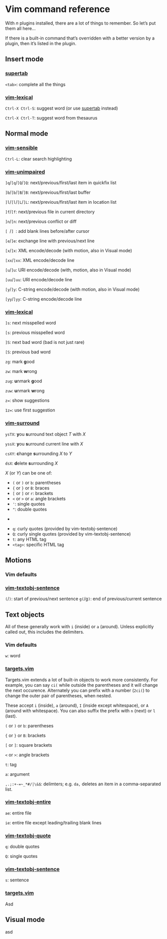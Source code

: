 # Vim command reference

With *n* plugins installed, there are a lot of things to remember. So let’s put
them all here…

If there is a built-in command that’s overridden with a better version by
a plugin, then it’s listed in the plugin.

## Insert mode

### [supertab][]

`<tab>`: complete all the things

### [vim-lexical][]

`Ctrl-X Ctrl-S`: suggest word (or use [supertab][] instead)

`Ctrl-X Ctrl-T`: suggest word from thesaurus

## Normal mode

### [vim-sensible][]

`Ctrl-L`: clear search highlighting

### [vim-unimpaired][]

`]q`/`[q`/`[Q`/`]Q`: next/previous/first/last item in quickfix list

`]b`/`[b`/`[B`/`]B`: next/previous/first/last buffer

`]l`/`[l`/`[L`/`]L`: next/previous/first/last item in location list

`]f`/`[f`: next/previous file in current directory

`]n`/`[n`: next/previous conflict or diff

`[ `/`] `: add blank lines before/after cursor

`[e`/`]e`: exchange line with previous/next line

`[x`/`]x`: XML encode/decode (with motion, also in Visual mode)

`[xx`/`]xx`: XML encode/decode line

`[u`/`]u`: URI encode/decode (with, motion, also in Visual mode)

`[uu`/`]uu`: URI encode/decode line

`[y`/`]y`: C-string encode/decode (with motion, also in Visual mode)

`[yy`/`]yy`: C-string encode/decode line

### [vim-lexical][]

`]s`: next misspelled word

`[s`: previous misspelled word

`]S`: next bad word (bad is not just rare)

`[S`: previous bad word

`zg`: mark **g**ood

`zw`: mark **w**rong

`zug`: **u**nmark **g**ood

`zuw`: **u**nmark **w**rong

`z=`: show suggestions

`1z=`: use first suggestion

### [vim-surround][]

`ysTX`: **y**ou **s**urround text object *T* with *X*

`yssX`: **y**ou **s**urround current line with *X*

`csXY`: **c**hange **s**urrounding *X* to *Y*

`dsX`: **d**elete **s**urrounding *X*

*X* (or *Y*) can be one of:

* `(` or `)` or `b`: parentheses
* `{` or `}` or `B`: braces
* `[` or `]` or `r`: brackets
* `<` or `>` or `a`: angle brackets
* `'`: single quotes
* `"`: double quotes
* `````: backticks
* `q`: curly quotes (provided by vim-textobj-sentence)
* `Q`: curly single quotes (provided by vim-textobj-sentence)
* `t`: any HTML tag
* `<tag>`: specific HTML tag

###

## Motions

### Vim defaults

### [vim-textobj-sentence][]

`(`/`)`: start of previous/next sentence
`g(`/g`)`: end of previous/current sentence

## Text objects

All of these generally work with `i` (inside) or `a` (around). Unless explicitly
called out, this includes the delimiters.

### Vim defaults

`w`: word

### [targets.vim][]

Targets.vim extends a lot of built-in objects to work more consistently. For
example, you can say `ci(` while outside the parentheses and it will change the
next occurence. Alternately you can prefix with a number (`2ci(`) to change the
outer pair of parentheses, when nested.

These accept `i` (inside), `a` (around), `I` (inside except whitespace), or `A`
(around with whitespace). You can also suffix the prefix with `n` (next) or
`l` (last).

`(` or `)` or `b`: parentheses

`{` or `}` or `B`: brackets

`[` or `]`: square brackets

`<` or `>`: angle brackets

`t`: tag

`a`: argument

``,.;:+-=~_*#/|\&$``: delimters; e.g. `da,` deletes an item in a comma-separated list.

### [vim-textobj-entire][]

`ae`: entire file

`ie`: entire file except leading/trailing blank lines

### [vim-textobj-quote][]

`q`: double quotes

`Q`: single quotes

### [vim-textobj-sentence][]

`s`: sentence

### [targets.vim][]

Asd

## Visual mode

asd

[supertab]: https://github.com/ervandew/supertab
[vim-unimpaired]: https://github.com/tpope/vim-unimpaired
[vim-surround]: https://github.com/tpope/vim-surround
[vim-lexical]: https://github.com/reedes/vim-lexical
[vim-textobj-entire]: https://github.com/kana/vim-textobj-entire
[vim-textobj-quote]: https://gitub.com/reedes/vim-textobj-quote
[vim-textobj-sentence]: https://github.com/reedes/vim-textobj-sentence
[vim-sensible]: https://github.com/tpope/vim-sensible/blob/master/plugin/sensible.vim
[targets.vim]: https://github.com/wellle/targets.vim
